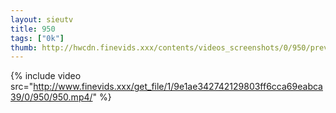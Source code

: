 ```yaml
--- 
layout: sieutv
title: 950
tags: ["0k"]
thumb: http://hwcdn.finevids.xxx/contents/videos_screenshots/0/950/preview.mp4.jpg
---
```

{% include video src="http://www.finevids.xxx/get_file/1/9e1ae342742129803ff6cca69eabca39/0/950/950.mp4/" %} 
